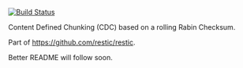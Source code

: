 [![Build Status](https://travis-ci.org/whyrusleeping/chunker.svg?branch=master)](https://travis-ci.org/whyrusleeping/chunker)

Content Defined Chunking (CDC) based on a rolling Rabin Checksum.

Part of https://github.com/restic/restic.

Better README will follow soon.
